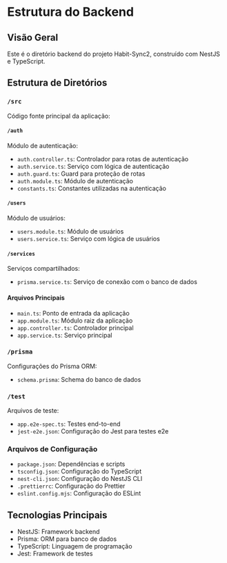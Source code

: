 # Estrutura do Backend

## Visão Geral
Este é o diretório backend do projeto Habit-Sync2, construído com NestJS e TypeScript.

## Estrutura de Diretórios

### `/src`
Código fonte principal da aplicação:

#### `/auth`
Módulo de autenticação:
- `auth.controller.ts`: Controlador para rotas de autenticação
- `auth.service.ts`: Serviço com lógica de autenticação
- `auth.guard.ts`: Guard para proteção de rotas
- `auth.module.ts`: Módulo de autenticação
- `constants.ts`: Constantes utilizadas na autenticação

#### `/users`
Módulo de usuários:
- `users.module.ts`: Módulo de usuários
- `users.service.ts`: Serviço com lógica de usuários

#### `/services`
Serviços compartilhados:
- `prisma.service.ts`: Serviço de conexão com o banco de dados

#### Arquivos Principais
- `main.ts`: Ponto de entrada da aplicação
- `app.module.ts`: Módulo raiz da aplicação
- `app.controller.ts`: Controlador principal
- `app.service.ts`: Serviço principal

### `/prisma`
Configurações do Prisma ORM:
- `schema.prisma`: Schema do banco de dados

### `/test`
Arquivos de teste:
- `app.e2e-spec.ts`: Testes end-to-end
- `jest-e2e.json`: Configuração do Jest para testes e2e

### Arquivos de Configuração
- `package.json`: Dependências e scripts
- `tsconfig.json`: Configuração do TypeScript
- `nest-cli.json`: Configuração do NestJS CLI
- `.prettierrc`: Configuração do Prettier
- `eslint.config.mjs`: Configuração do ESLint

## Tecnologias Principais
- NestJS: Framework backend
- Prisma: ORM para banco de dados
- TypeScript: Linguagem de programação
- Jest: Framework de testes